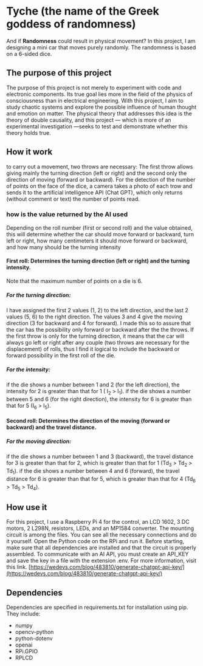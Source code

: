 # Tyche (the name of the Greek goddess of randomness)
And if **Randomness** could result in physical movement? In this project, I am designing a mini car that moves purely randomly. The randomness is based on a 6-sided dice.
## The purpose of this project
The purpose of this project is not merely to experiment with code and electronic components. Its true goal lies more in the field of the physics of consciousness than in electrical engineering.
With this project, I aim to study chaotic systems and explore the possible influence of human thought and emotion on matter. The physical theory that addresses this idea is the theory of double causality, and this project — which is more of an experimental investigation —seeks to test and demonstrate whether this theory holds true.
## How it work 
to carry out a movement, two throws are necessary: The first throw allows giving mainly the turning direction (left or right) and the second only the direction of moving (forward or backward). For the detection of the number of points on the face of the dice, a camera takes a photo of each trow and sends it to the artificial intelligence API (Chat GPT), which only returns (without comment or text) the number of points read.
### how is the value returned by the AI used
Depending on the roll number (first or second roll) and the value obtained, this will determine whether the car should move forward or backward, turn left or right, how many centimeters it should move forward or backward, and how many should be the turning intensity 
#### First roll: Determines the turning direction (left or right) and the turning intensity.
Note that the maximum number of points on a die is 6. 
##### *For the turning direction:*
I have assigned the first 2 values (1, 2) to the left direction, and the last 2 values (5, 6) to the right direction. The values 3 and 4 give the moving direction (3 for backward and 4 for forward). I made this so to assure that the car has the possibility only forward or backward after the the throws. If the first throw is only for the turning direction, it means that the car will always go left or right after any couple (two throws are necessary for the displacement) of rolls, thus I find it logical to include the backward or forward possibility in the first roll of the die.
##### *For the intensity:* 
if the die shows a number between 1 and 2 (for the left direction), the intensity for 2 is greater than that for 1 ( I<sub>2</sub> > I<sub>1</sub>).
if the die shows a number between 5 and 6 (for the right direction), the intensity for 6 is greater than that for 5 (I<sub>6</sub> > I<sub>5</sub>).

#### Second roll: Determines the direction of the moving (forward or backward) and the travel distance.
##### *For the moving direction:*
if the die shows a number between 1 and 3 (backward), the travel distance for 3 is greater than that for 2, which is greater than that for 1 (Td<sub>3</sub> > Td<sub>2</sub> > Td<sub>1</sub>).
if the die shows a number between 4 and 6 (forward), the travel distance for 6 is greater than that for 5, which is greater than that for 4 (Td<sub>6</sub> > Td<sub>5</sub> > Td<sub>4</sub>).
## How use it 
For this project, I use a Raspberry Pi 4 for the control, an LCD 1602, 3 DC motors, 2 L298N, resistors, LEDs, and an MP1584 converter. The mounting circuit is among the files. You can see all the necessary connections and do it yourself.
Open the Python code on the RPi and run it. Before starting, make sure that all dependencies are installed and that the circuit is properly assembled. To communicate with an AI API, you must create an API_KEY and save the key in a file with the extension .env. For more information, visit this link. [https://wedevs.com/blog/483810/generate-chatgpt-api-key/](https://wedevs.com/blog/483810/generate-chatgpt-api-key/)
## Dependencies
Dependencies are specified in requirements.txt for installation using pip. They include:
- numpy
- opencv-python
- python-dotenv
- openai
- RPi.GPIO
- RPLCD
